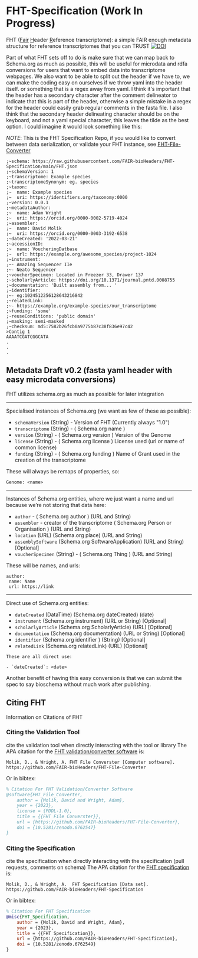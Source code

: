 # FHT-Specification (Work In Progress)
FHT (<u>Fair</u> <u>H</u>eader <u>R</u>eference transcriptome): a simple FAIR enough metadata structure for reference transcriptomes that you can TRUST
[![DOI](https://zenodo.org/badge/DOI/10.5281/zenodo.6762549.svg)](https://doi.org/10.5281/zenodo.6762549)

Part of what FHT sets off to do is make sure that we can map back to Schema.org as much as possible, this will be useful for microdata and rdfa conversions for users that want to embed data into transcriptome webpages. We also want to be able to split out the header if we have to, we can make the coding easy on ourselves if we throw yaml into the header itself. or something that is a regex away from yaml. I think it's important that the header has a secondary character after the comment delineator to indicate that this is part of the header, otherwise a simple mistake in a regex for the header could easily grab regular comments in the fasta file. I also think that the secondary header delineating character should be on the keyboard, and not a yaml special character, this leaves the tilde as the best option. I could imagine it would look something like this:

_NOTE_: This is the FHT Specification Repo, if you would like to convert between data serialization, or validate your FHT instance, see [FHT-File-Converter](https://github.com/FAIR-bioHeaders/FHT-File-Converter)

```
;~schema: https://raw.githubusercontent.com/FAIR-bioHeaders/FHT-Specification/main/FHT.json
;~schemaVersion: 1
;~transcriptome: Example species
;~transcriptomeSynonym: eg. species
;~taxon:
;~  name: Example species
;~  uri: https://identifiers.org/taxonomy:0000
;~version: 0.0.1
;~metadataAuthor:
;~  name: Adam Wright
;~  uri: https://orcid.org/0000-0002-5719-4024
;~assembler:
;~  name: David Molik
;~  uri: https://orcid.org/0000-0003-3192-6538
;~dateCreated: '2022-03-21'
;~accessionID:
;~  name: VoucheringDatbase
;~  url: https://example.org/awesome_species/project-1024
;~instrument:
;~- Amazing Sequencer IIe
;~- Neato Sequencer
;~voucherSpecimen: Located in Freezer 33, Drawer 137
;~scholarlyArticle: https://doi.org/10.1371/journal.pntd.0008755
;~documentation: 'Built assembly from... '
;~identifier:
;~- eg:1024512256128643216842
;~relatedLink:
;~- https://example.org/example-species/our_transcriptome
;~funding: 'some'
;~reuseConditions: 'public domain'
;~masking: semi-masked
;~checksum: md5:7582b26fcb0a9775b87c38f836e97c42
>Contig 1
AAAATCGATCGGCATA
.
.
.
``` 
 
## Metadata Draft v0.2 (fasta yaml header with easy microdata conversions)
FHT utilizes schema.org as much as possible for later integration

---
Specialised instances of Schema.org (we want as few of these as possible):
 
- `schemaVersion` (String) - Version of FHT (Currently always "1.0")
- `transcriptome` (String) - ( Schema.org name )
- `version` (String) - ( Schema.org version ) Version of the Genome
- `license` (String) - ( Schema.org license ) License used (url or name of common license) 
- `funding` (String) - ( Schema.org funding ) Name of Grant used in the creation of the transcriptome
 
These will always be remaps of properties, so:

``` 
Genome: <name>
```

---
Instances of Schema.org entities, where we just want a name and url because we’re not storing that data here: 
 
- `author` - ( Schema.org author ) (URL and String)
- `assembler` - creator of the transcriptome ( Schema.org Person or Organisation ) (URL and String)
- `location` (URL) (Schema.org place)  (URL and String)
- `assemblySoftware` (Schema.org SoftwareApplication) (URL and String) [Optional]
- `voucherSpecimen` (String) - ( Schema.org Thing ) (URL and String)

These will be names, and urls:

``` 
author: 
 name: Name
 url: https://link 
```

---
Direct use of Schema.org entities:
 
- `dateCreated` (DataTime) (Schema.org dateCreated) (date)
- `instrument` (Schema.org instrument) (URL or String) [Optional]
- `scholarlyArticle` (Schema.org ScholarlyArticle) (URL) [Optional]
- `documentation` (Schema.org documentation) (URL or String) [Optional]
- `identifier` (Schema.org identifier ) (String) [Optional]
- `relatedLink` (Schema.org relatedLink) (URL) [Optional]

``` 
These are all direct use:
 
- `dateCreated`: <date>
```

Another benefit of having this easy conversion is that we can submit the spec to say bioschema without much work after publishing. 

## Citing FHT
Information on Citations of FHT


### Citing the Validation Tool
cite the validation tool when directly interacting with the tool or library
The APA citation for the [FHT validation/converter software](https://github.com/FAIR-bioHeaders/FHT-File-Converter) is:

```
Molik, D., & Wright, A. FHT File Converster [Computer software]. https://github.com/FAIR-bioHeaders/FHT-File-Converter
```

Or in bibtex:
```bibtex
% Citation For FHT Validation/Converter Software
@software{FHT_File_Converter,
    author = {Molik, David and Wright, Adam},
    year = {2023},
    license = {PDDL-1.0},
    title = {{FHT File Converster}},
    url = {https://github.com/FAIR-bioHeaders/FHT-File-Converter},
    doi = {10.5281/zenodo.6762547}
}
```
### Citing the Specification
cite the specification when directly interacting with the specification (pull requests, comments on schema)
The APA citation for the [FHT specification](https://github.com/FAIR-bioHeaders/FHT-Specification) is:

```
Molik, D., & Wright, A.  FHT Specification [Data set]. https://github.com/FAIR-bioHeaders/FHT-Specification
```

Or in bibtex:
```bibtex
% Citation For FHT Specification
@misc{FHT_Specification,
    author = {Molik, David and Wright, Adam},
    year = {2023},
    title = {{FHT Specification}},
    url = {https://github.com/FAIR-bioHeaders/FHT-Specification},
    doi = {10.5281/zenodo.6762549}
}
```
